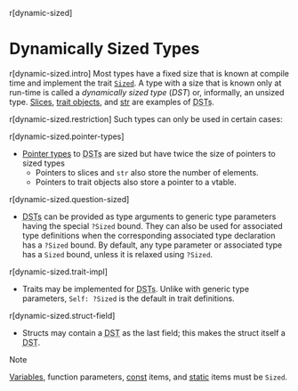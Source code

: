 r[dynamic-sized]
# Dynamically Sized Types

r[dynamic-sized.intro]
Most types have a fixed size that is known at compile time and implement the trait [`Sized`][sized]. A type with a size that is known only at run-time is called a _dynamically sized type_ (_DST_) or, informally, an unsized type.  [Slices], [trait objects], and [str] are examples of <abbr title="dynamically sized types">DSTs</abbr>.

r[dynamic-sized.restriction]
Such types can only be used in certain cases:

r[dynamic-sized.pointer-types]
* [Pointer types] to <abbr title="dynamically sized types">DSTs</abbr> are
  sized but have twice the size of pointers to sized types
    * Pointers to slices and `str` also store the number of elements.
    * Pointers to trait objects also store a pointer to a vtable.

r[dynamic-sized.question-sized]
* <abbr title="dynamically sized types">DSTs</abbr> can be provided as
  type arguments to generic type parameters having the special `?Sized` bound.
  They can also be used for associated type definitions when the corresponding associated type declaration has a `?Sized` bound.
  By default, any type parameter or associated type has a `Sized` bound, unless it is relaxed using `?Sized`.

r[dynamic-sized.trait-impl]
* Traits may be implemented for <abbr title="dynamically sized
  types">DSTs</abbr>.
  Unlike with generic type parameters, `Self: ?Sized` is the default in trait definitions.

r[dynamic-sized.struct-field]
* Structs may contain a <abbr title="dynamically sized type">DST</abbr> as the
  last field; this makes the struct itself a
  <abbr title="dynamically sized type">DST</abbr>.

> [!NOTE]
> [Variables], function parameters, [const] items, and [static] items must be `Sized`.

[sized]: special-types-and-traits.md#sized
[Slices]: types/slice.md
[str]: types/textual.md
[trait objects]: types/trait-object.md
[Pointer types]: types/pointer.md
[Variables]: variables.md
[const]: items/constant-items.md
[static]: items/static-items.md
